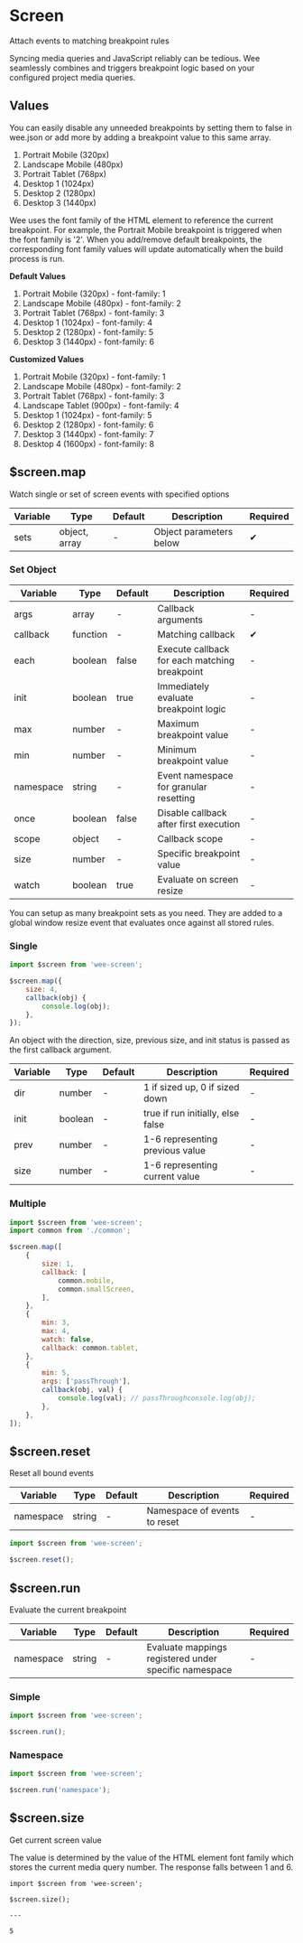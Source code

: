 # Screen

Attach events to matching breakpoint rules

Syncing media queries and JavaScript reliably can be tedious. Wee seamlessly combines and triggers breakpoint logic based on your configured project media queries.

## Values

You can easily disable any unneeded breakpoints by setting them to false in wee.json or add more by adding a breakpoint value to this same array.

1. Portrait Mobile (320px)
2. Landscape Mobile (480px)
3. Portrait Tablet (768px)
4. Desktop 1 (1024px)
5. Desktop 2 (1280px)
6. Desktop 3 (1440px)

Wee uses the font family of the HTML element to reference the current breakpoint. For example, the Portrait Mobile breakpoint is triggered when the font family is '2'. When you add/remove default breakpoints, the corresponding font family values will update automatically when the build process is run.

**Default Values**

1. Portrait Mobile (320px) - font-family: 1
2. Landscape Mobile (480px) - font-family: 2
3. Portrait Tablet (768px) - font-family: 3
4. Desktop 1 (1024px) - font-family: 4
5. Desktop 2 (1280px) - font-family: 5
6. Desktop 3 (1440px) - font-family: 6

**Customized Values**

1. Portrait Mobile (320px) - font-family: 1
2. Landscape Mobile (480px) - font-family: 2
3. Portrait Tablet (768px) - font-family: 3
4. Landscape Tablet (900px) - font-family: 4
5. Desktop 1 (1024px) - font-family: 5
6. Desktop 2 (1280px) - font-family: 6
7. Desktop 3 (1440px) - font-family: 7
8. Desktop 4 (1600px) - font-family: 8

## $screen.map

Watch single or set of screen events with specified options

| Variable | Type          | Default | Description             | Required |
|----------|---------------|---------|-------------------------|----------|
| sets     | object, array | -       | Object parameters below | ✔        |

### Set Object

| Variable  | Type     | Default | Description                                   | Required |
|-----------|----------|---------|-----------------------------------------------|----------|
| args      | array    | -       | Callback arguments                            | -        |
| callback  | function | -       | Matching callback                             | ✔        |
| each      | boolean  | false   | Execute callback for each matching breakpoint | -        |
| init      | boolean  | true    | Immediately evaluate breakpoint logic         | -        |
| max       | number   | -       | Maximum breakpoint value                      | -        |
| min       | number   | -       | Minimum breakpoint value                      | -        |
| namespace | string   | -       | Event namespace for granular resetting        | -        |
| once      | boolean  | false   | Disable callback after first execution        | -        |
| scope     | object   | -       | Callback scope                                | -        |
| size      | number   | -       | Specific breakpoint value                     | -        |
| watch     | boolean  | true    | Evaluate on screen resize                     | -        |

You can setup as many breakpoint sets as you need. They are added to a global window resize event that evaluates once against all stored rules.

### Single

```js
import $screen from 'wee-screen';

$screen.map({
    size: 4,
    callback(obj) {
        console.log(obj);
    },
});
```

An object with the direction, size, previous size, and init status is passed as the first callback argument.

| Variable | Type    | Default | Description                       | Required |
|----------|---------|---------|-----------------------------------|----------|
| dir      | number  | -       | 1 if sized up, 0 if sized down    | -        |
| init     | boolean | -       | true if run initially, else false | -        |
| prev     | number  | -       | 1-6 representing previous value   | -        |
| size     | number  | -       | 1-6 representing current value    | -        |

### Multiple

```js
import $screen from 'wee-screen';
import common from './common';

$screen.map([
    {
        size: 1,
        callback: [
            common.mobile,
            common.smallScreen,
        ],
    },
    {
        min: 3,
        max: 4,
        watch: false,
        callback: common.tablet,
    },
    {
        min: 5,
        args: ['passThrough'],
        callback(obj, val) {
            console.log(val); // passThroughconsole.log(obj);
        },
    },
]);
```

## $screen.reset

Reset all bound events

| Variable  | Type   | Default | Description                  | Required |
|-----------|--------|---------|------------------------------|----------|
| namespace | string | -       | Namespace of events to reset | -        |

```js
import $screen from 'wee-screen';

$screen.reset();
```

## $screen.run

Evaluate the current breakpoint

| Variable  | Type   | Default | Description                                           | Required |
|-----------|--------|---------|-------------------------------------------------------|----------|
| namespace | string | -       | Evaluate mappings registered under specific namespace | -        |

### Simple

```js
import $screen from 'wee-screen';

$screen.run();
```

### Namespace

```js
import $screen from 'wee-screen';

$screen.run('namespace');
```

## $screen.size

Get current screen value

The value is determined by the value of the HTML element font family which stores the current media query number. The response falls between 1 and 6.

```js|js
import $screen from 'wee-screen';

$screen.size();

---

5
```
